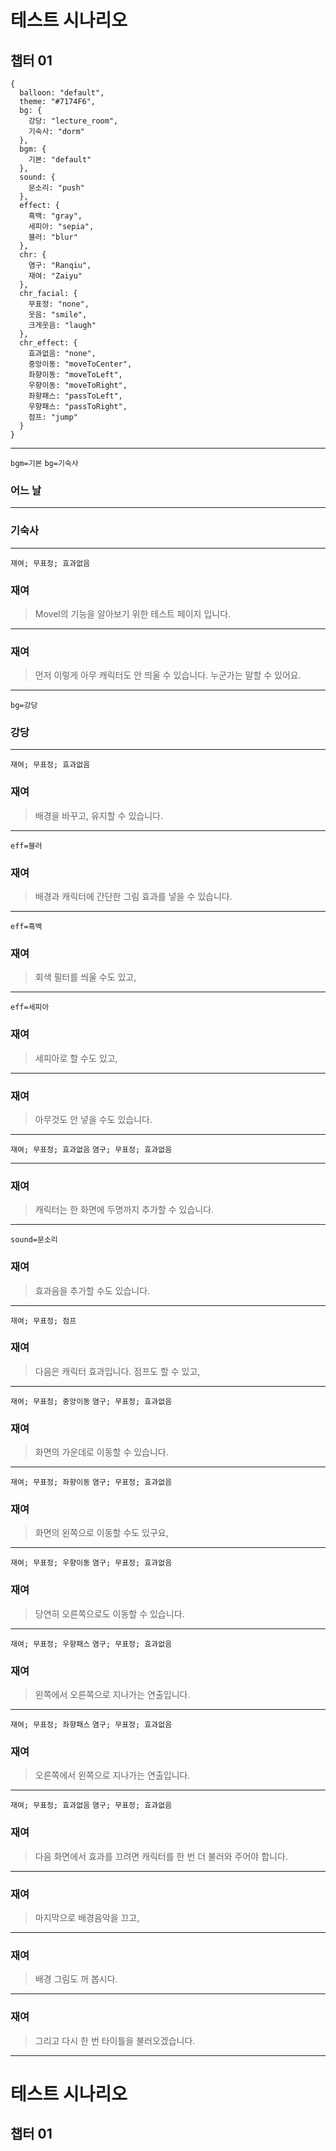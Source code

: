 
# 테스트 시나리오

## 챕터 01

```
{
  balloon: "default",
  theme: "#7174F6",
  bg: {
    강당: "lecture_room",
    기숙사: "dorm"
  },
  bgm: {
    기본: "default"
  },
  sound: {
    문소리: "push"
  },
  effect: {
    흑백: "gray",
    세피아: "sepia",
    블러: "blur"
  },
  chr: {
    염구: "Ranqiu",
    재여: "Zaiyu"
  },
  chr_facial: {
    무표정: "none",
    웃음: "smile",
    크게웃음: "laugh"
  },
  chr_effect: {
    효과없음: "none",
    중앙이동: "moveToCenter",
    좌향이동: "moveToLeft",
    우향이동: "moveToRight",
    좌향패스: "passToLeft",
    우향패스: "passToRight",
    점프: "jump"
  }
}
```

---

`bgm=기본` `bg=기숙사`

### 어느 날

---

<!--bgm--> <!--bg-->

### 기숙사

---

<!--bgm--> <!--bg-->

`재여; 무표정; 효과없음`

### 재여
> Movel의 기능을 알아보기 위한
> 테스트 페이지 입니다.

---

<!--bgm--> <!--bg-->

### 재여
> 먼저 이렇게 아무 캐릭터도
> 안 띄울 수 있습니다.
> 누군가는 말할 수 있어요.

---

<!--bgm-->

`bg=강당`

### 강당

---

<!--bgm--> <!--bg--> <!--chr-->

`재여; 무표정; 효과없음`

### 재여
> 배경을 바꾸고, 유지할 수
> 있습니다.

---

<!--bgm--> <!--bg--> <!--chr-->

`eff=블러`

### 재여
> 배경과 캐릭터에 간단한 
> 그림 효과를 넣을 수 있습니다.

---

<!--bgm--> <!--bg--> <!--chr-->

`eff=흑백`

### 재여
> 회색 필터를 씌울 수도 있고,

---

<!--bgm--> <!--bg--> <!--chr-->

`eff=세피아`

### 재여
> 세피아로 할 수도 있고,

---

<!--bgm--> <!--bg--> <!--chr-->

### 재여
> 아무것도 안 넣을 수도 
> 있습니다.

---

<!--bgm--> <!--bg-->

`재여; 무표정; 효과없음` `염구; 무표정; 효과없음`

---

<!--bgm--> <!--bg--> <!--chr-->

### 재여
> 캐릭터는 한 화면에
> 두명까지 추가할 수 있습니다.

---

<!--bgm--> <!--bg--> <!--chr-->

`sound=문소리`

### 재여
> 효과음을 추가할 수도
> 있습니다.

---

<!--bgm--> <!--bg-->

`재여; 무표정; 점프`

### 재여
> 다음은 캐릭터 효과입니다.
> 점프도 할 수 있고,

---

<!--bgm--> <!--bg-->

`재여; 무표정; 중앙이동` `염구; 무표정; 효과없음`

### 재여
> 화면의 가운데로 이동할 수
> 있습니다.

---

<!--bgm--> <!--bg-->

`재여; 무표정; 좌향이동` `염구; 무표정; 효과없음`

### 재여
> 화면의 왼쪽으로 이동할 수도
> 있구요,

---

<!--bgm--> <!--bg-->

`재여; 무표정; 우향이동` `염구; 무표정; 효과없음`

### 재여
> 당연히 오른쪽으로도
> 이동할 수 있습니다.

---

<!--bgm--> <!--bg-->

`재여; 무표정; 우향패스` `염구; 무표정; 효과없음`

### 재여
> 왼쪽에서 오른쪽으로
> 지나가는 연출입니다.

---

<!--bgm--> <!--bg-->

`재여; 무표정; 좌향패스` `염구; 무표정; 효과없음`

### 재여
> 오른쪽에서 왼쪽으로
> 지나가는 연출입니다.

---

<!--bgm--> <!--bg-->

`재여; 무표정; 효과없음` `염구; 무표정; 효과없음`

### 재여
> 다음 화면에서 효과를 끄려면
> 캐릭터를 한 번 더 불러와
> 주어야 합니다.

---

<!--bg--> <!--chr-->

### 재여
> 마지막으로 배경음악을 끄고,

---

<!--chr-->

### 재여
> 배경 그림도 꺼 봅시다.

---

### 재여
> 그리고 다시 한 번
> 타이틀을 불러오겠습니다.

---

# 테스트 시나리오

## 챕터 01
